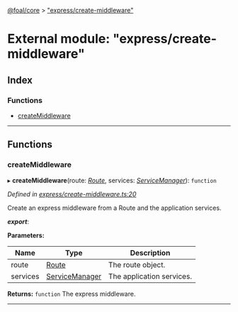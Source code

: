 [@foal/core](../README.md) > ["express/create-middleware"](../modules/_express_create_middleware_.md)

# External module: "express/create-middleware"

## Index

### Functions

* [createMiddleware](_express_create_middleware_.md#createmiddleware)

---

## Functions

<a id="createmiddleware"></a>

###  createMiddleware

▸ **createMiddleware**(route: *[Route](../interfaces/_core_routes_route_interface_.route.md)*, services: *[ServiceManager](../classes/_core_service_manager_.servicemanager.md)*): `function`

*Defined in [express/create-middleware.ts:20](https://github.com/FoalTS/foal/blob/538afb23/packages/core/src/express/create-middleware.ts#L20)*

Create an express middleware from a Route and the application services.

*__export__*: 

**Parameters:**

| Name | Type | Description |
| ------ | ------ | ------ |
| route | [Route](../interfaces/_core_routes_route_interface_.route.md) |  The route object. |
| services | [ServiceManager](../classes/_core_service_manager_.servicemanager.md) |  The application services. |

**Returns:** `function`
The express middleware.

___

